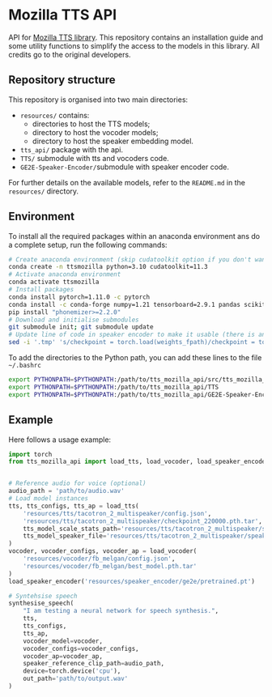 # Mozilla TTS API

API for [Mozilla TTS library](https://github.com/mozilla/TTS).
This repository contains an installation guide and some utility functions to simplify the access to the models in this library.
All credits go to the original developers.

## Repository structure

This repository is organised into two main directories:

- `resources/` contains:
    - directories to host the TTS models;
    - directory to host the vocoder models;
    - directory to host the speaker embedding model.
- `tts_api/` package with the api.
- `TTS/` submodule with tts and vocoders code.
- `GE2E-Speaker-Encoder/`submodule with speaker encoder code.

For further details on the available models, refer to the `README.md` in the `resources/` directory.

## Environment

To install all the required packages within an anaconda environment ans do a complete setup, run the following commands:

```bash
# Create anaconda environment (skip cudatoolkit option if you don't want to use the GPU)
conda create -n ttsmozilla python=3.10 cudatoolkit=11.3
# Activate anaconda environment
conda activate ttsmozilla
# Install packages
conda install pytorch=1.11.0 -c pytorch
conda install -c conda-forge numpy=1.21 tensorboard=2.9.1 pandas scikit-learn librosa matplotlib seaborn jupyterlab unidecode attrdict tensorboardx pysoundfile pysbd pyworld pydub inflect=5.6.0 umap-learn visdom webrtcvad
pip install "phonemizer>=2.2.0"
# Download and initialise submodules
git submodule init; git submodule update
# Update line of code in speaker encoder to make it usable (there is an issue with the device of the checkpoint)
sed -i '.tmp' 's/checkpoint = torch.load(weights_fpath)/checkpoint = torch.load(weights_fpath, map_location=_device)/' 'GE2E-Speaker-Encoder/encoder/inference.py'
```

To add the directories to the Python path, you can add these lines to the file `~/.bashrc`

```bash
export PYTHONPATH=$PYTHONPATH:/path/to/tts_mozilla_api/src/tts_mozilla_api
export PYTHONPATH=$PYTHONPATH:/path/to/tts_mozilla_api/TTS
export PYTHONPATH=$PYTHONPATH:/path/to/tts_mozilla_api/GE2E-Speaker-Encoder
```

## Example

Here follows a usage example:
```python
import torch
from tts_mozilla_api import load_tts, load_vocoder, load_speaker_encoder, synthesise_speech


# Reference audio for voice (optional)
audio_path = 'path/to/audio.wav'
# Load model instances
tts, tts_configs, tts_ap = load_tts(
    'resources/tts/tacotron_2_multispeaker/config.json', 
    'resources/tts/tacotron_2_multispeaker/checkpoint_220000.pth.tar', 
    tts_model_scale_stats_path='resources/tts/tacotron_2_multispeaker/scale_stats.npy',
    tts_model_speaker_file='resources/tts/tacotron_2_multispeaker/speakers.json'
)
vocoder, vocoder_configs, vocoder_ap = load_vocoder(
    'resources/vocoder/fb_melgan/config.json', 
    'resources/vocoder/fb_melgan/best_model.pth.tar'
)
load_speaker_encoder('resources/speaker_encoder/ge2e/pretrained.pt')

# Syntehsise speech
synthesise_speech(
    "I am testing a neural network for speech synthesis.", 
    tts, 
    tts_configs, 
    tts_ap, 
    vocoder_model=vocoder,
    vocoder_configs=vocoder_configs,
    vocoder_ap=vocoder_ap,
    speaker_reference_clip_path=audio_path, 
    device=torch.device('cpu'), 
    out_path='path/to/output.wav'
)
```
